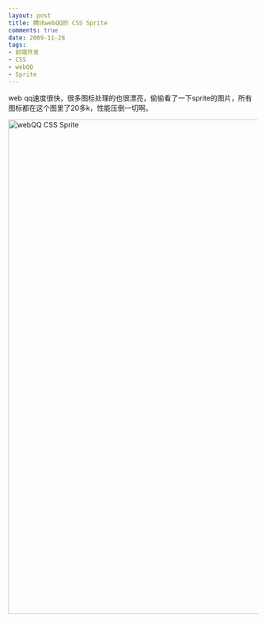 ```yaml
---
layout: post
title: 腾讯webQQ的 CSS Sprite
comments: true
date: 2009-11-28
tags:
- 前端开发
- CSS
- webQQ
- Sprite
---
```


<p>web qq速度很快，很多图标处理的也很漂亮，偷偷看了一下sprite的图片，所有图标都在这个图里了20多k，性能压倒一切啊。</p>
<p><!--more--></p>
<p><img src="http://web.qq.com/images/icon.gif" alt="webQQ CSS Sprite" width="560" height="1000"></p>				
